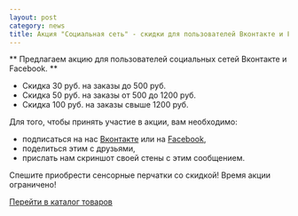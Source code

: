 ```yaml
---
layout: post
category: news
title: Акция "Социальная сеть" - скидки для пользователей Вконтакте и Facebook
---
```


** Предлагаем акцию для пользователей социальных сетей Вконтакте и Facebook. **

* Скидка 30 руб. на заказы до 500 руб.
* Скидка 50 руб. на заказы от 500 до 1200 руб.
* Скидка 100 руб. на заказы свыше 1200 руб.

Для того, чтобы принять участие в акции, вам необходимо:

* подписаться на нас [Вконтакте](http://vk.com/public.phpsensornye_perchatki) или на [Facebook](http://www.facebook.com/PercatkiDlaSensornyhTelefonov),
* поделиться этим с друзьями,
* прислать нам скриншот своей стены с этим сообщением.

Спешите приобрести сенсорные перчатки со скидкой!
Время акции ограничено!

[Перейти в каталог товаров](http://sogreysya.com/#!/~/category/id=4486966&offset=0&sort=normal)
